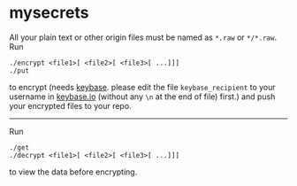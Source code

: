 # mysecrets

All your plain text or other origin files must be named as `*.raw` or `*/*.raw`.
Run

	./encrypt <file1>[ <file2>[ <file3>[ ...]]]
	./put

to encrypt (needs [keybase](https://keybase.io/download "Download keybase").
please edit the file `keybase_recipient` to your username in [keybase.io](https://keybase.io)
(without any `\n` at the end of file) first.) and push your encrypted files to
your repo.


---

Run

	./get
	./decrypt <file1>[ <file2>[ <file3>[ ...]]]

to view the data before encrypting.
